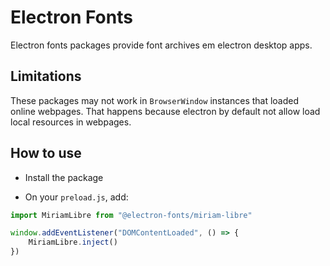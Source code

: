 # Electron Fonts

Electron fonts packages provide font archives em electron desktop apps.

## Limitations

These packages may not work in `BrowserWindow` instances that loaded online webpages. That happens because electron by default not allow load local resources in webpages.

## How to use

* Install the package

* On your `preload.js`, add:

```ts
import MiriamLibre from "@electron-fonts/miriam-libre"

window.addEventListener("DOMContentLoaded", () => {
    MiriamLibre.inject()
})
```